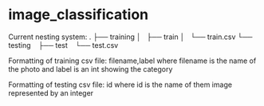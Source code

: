 # image_classification

Current nesting system:
.
├── training
│   ├── train
│   └── train.csv
└── testing
    ├── test
    └── test.csv

Formatting of training csv file:
filename,label
where filename is the name of the photo and label is an int showing the category

Formatting of testing csv file:
id
where id is the name of them image represented by an integer